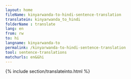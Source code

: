 ```yaml
---
layout: home
fileName: kinyarwanda-to-hindi-sentence-translation
translatein: kinyarwanda_to_hindi
folderName : translate
lang: en
from: rw
to: hi
langname: kinyarwanda-to
permalink: /kinyarwanda-to-hindi-sentence-translation
tool: sentence-translations
matchurls: en&&hi
---
```

{% include section/translateinto.html %}
